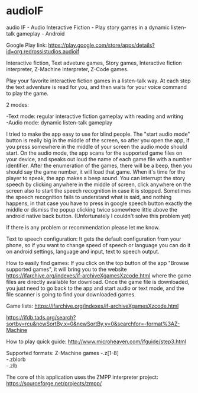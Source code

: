 # audioIF
audio IF - Audio Interactive Fiction - Play story games in a dynamic listen-talk gameplay - Android

Google Play link: https://play.google.com/store/apps/details?id=org.redrossistudios.audioif

Interactive fiction, Text adveture games, Story games, Interactive fiction interpreter, Z-Machine Interpreter, Z-Code games.

Play your favorite interactive fiction games in a listen-talk way.
At each step the text adventure is read for you, and then waits for your voice command to play the game.

2 modes:

-Text mode: regular interactive fiction gameplay with reading and writing<br />
-Audio mode: dynamic listen-talk gameplay

I tried to make the app easy to use for blind people. 
The "start audio mode" button is really big in the middle of the screen, so after you open the app, if you press somewhere in the middle of your screen the audio mode should start.
On the audio mode, the app scans for the supported game files on your device, and speaks out loud the name of each game file with a number identifier. After the enumeration of the games, there will be a beep, then you should say the game number, it will load that game.
When it's time for the player to speak, the app makes a beep sound. You can interrupt the story speech by clicking anywhere in the middle of screen, click anywhere on the screen also to start the speech recognition in case it is stopped.
Sometimes the speech recognition fails to understand what is said, and nothing happens, in that case you have to press in google speech button exactly the middle or dismiss the popup clicking twice somewhere little above the android native back button. (Unfortunately I couldn't solve this problem yet)

If there is any problem or recommendation please let me know.

Text to speech configuration: It gets the default configuration from your phone, so if you want to change speed of speech or language you can do it on android settings, language and input, text to speech output.

How to easily find games:
If you click on the top button of the app "Browse supported games", it will bring you to the website https://ifarchive.org/indexes/if-archiveXgamesXzcode.html where the game files are directly available for download. Once the game file is downloaded, you just need to go back to the app and start audio or text mode, and the file scanner is going to find your downloaded games.

Game lists:
https://ifarchive.org/indexes/if-archiveXgamesXzcode.html

https://ifdb.tads.org/search?sortby=rcu&newSortBy.x=0&newSortBy.y=0&searchfor=-format%3AZ-Machine


How to play quick guide:
http://www.microheaven.com/ifguide/step3.html


Supported formats: Z-Machine games
-.z[1-8] <br />
-.zblorb<br />
-.zlb


The core of this application uses the ZMPP interpreter project: https://sourceforge.net/projects/zmpp/
